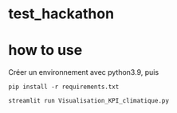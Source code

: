 # test_hackathon


# how to use
Créer un environnement avec python3.9, puis
```
pip install -r requirements.txt
```

```
streamlit run Visualisation_KPI_climatique.py  
```